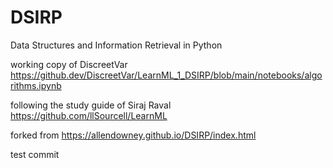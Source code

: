 # DSIRP
Data Structures and Information Retrieval in Python

working copy of DiscreetVar
https://github.dev/DiscreetVar/LearnML_1_DSIRP/blob/main/notebooks/algorithms.ipynb

following the study guide of Siraj Raval
https://github.com/llSourcell/LearnML


forked from https://allendowney.github.io/DSIRP/index.html

test commit
